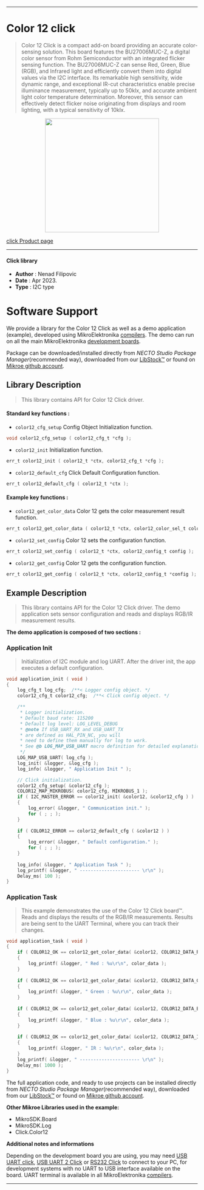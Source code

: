 
---
# Color 12 click

> Color 12 Click is a compact add-on board providing an accurate color-sensing solution. 
> This board features the BU27006MUC-Z, a digital color sensor from Rohm Semiconductor 
> with an integrated flicker sensing function. The BU27006MUC-Z can sense Red, Green, Blue (RGB), 
> and Infrared light and efficiently convert them into digital values via the I2C interface. 
> Its remarkable high sensitivity, wide dynamic range, and exceptional IR-cut characteristics 
> enable precise illuminance measurement, typically up to 50klx, 
> and accurate ambient light color temperature determination. 
> Moreover, this sensor can effectively detect flicker noise originating from displays and room lighting, 
> with a typical sensitivity of 10klx.

<p align="center">
  <img src="https://download.mikroe.com/images/click_for_ide/color12_click.png" height=300px>
</p>

[click Product page](https://www.mikroe.com/color-12-click)

---


#### Click library

- **Author**        : Nenad Filipovic
- **Date**          : Apr 2023.
- **Type**          : I2C type


# Software Support

We provide a library for the Color 12 Click
as well as a demo application (example), developed using MikroElektronika
[compilers](https://www.mikroe.com/necto-studio).
The demo can run on all the main MikroElektronika [development boards](https://www.mikroe.com/development-boards).

Package can be downloaded/installed directly from *NECTO Studio Package Manager*(recommended way), downloaded from our [LibStock&trade;](https://libstock.mikroe.com) or found on [Mikroe github account](https://github.com/MikroElektronika/mikrosdk_click_v2/tree/master/clicks).

## Library Description

> This library contains API for Color 12 Click driver.

#### Standard key functions :

- `color12_cfg_setup` Config Object Initialization function.
```c
void color12_cfg_setup ( color12_cfg_t *cfg );
```

- `color12_init` Initialization function.
```c
err_t color12_init ( color12_t *ctx, color12_cfg_t *cfg );
```

- `color12_default_cfg` Click Default Configuration function.
```c
err_t color12_default_cfg ( color12_t *ctx );
```

#### Example key functions :

- `color12_get_color_data` Color 12 gets the color measurement result function.
```c
err_t color12_get_color_data ( color12_t *ctx, color12_color_sel_t color_sel, uint16_t *color_data );
```

- `color12_set_config` Color 12 sets the configuration function.
```c
err_t color12_set_config ( color12_t *ctx, color12_config_t config );
```

- `color12_get_config` Color 12 gets the configuration function.
```c
err_t color12_get_config ( color12_t *ctx, color12_config_t *config );
```

## Example Description

> This library contains API for the Color 12 Click driver.
> The demo application sets sensor configuration 
> and reads and displays RGB/IR measurement results.

**The demo application is composed of two sections :**

### Application Init

> Initialization of I2C module and log UART.
> After the driver init, the app executes a default configuration.

```c
void application_init ( void ) 
{
    log_cfg_t log_cfg;  /**< Logger config object. */
    color12_cfg_t color12_cfg;  /**< Click config object. */

    /** 
     * Logger initialization.
     * Default baud rate: 115200
     * Default log level: LOG_LEVEL_DEBUG
     * @note If USB_UART_RX and USB_UART_TX 
     * are defined as HAL_PIN_NC, you will 
     * need to define them manually for log to work. 
     * See @b LOG_MAP_USB_UART macro definition for detailed explanation.
     */
    LOG_MAP_USB_UART( log_cfg );
    log_init( &logger, &log_cfg );
    log_info( &logger, " Application Init " );

    // Click initialization.
    color12_cfg_setup( &color12_cfg );
    COLOR12_MAP_MIKROBUS( color12_cfg, MIKROBUS_1 );
    if ( I2C_MASTER_ERROR == color12_init( &color12, &color12_cfg ) ) 
    {
        log_error( &logger, " Communication init." );
        for ( ; ; );
    }
    
    if ( COLOR12_ERROR == color12_default_cfg ( &color12 ) )
    {
        log_error( &logger, " Default configuration." );
        for ( ; ; );
    }
    
    log_info( &logger, " Application Task " );
    log_printf( &logger, " ---------------------- \r\n" );
    Delay_ms( 100 );
}
```

### Application Task

> This example demonstrates the use of the Color 12 Click board™.
> Reads and displays the results of the RGB/IR measurements.
> Results are being sent to the UART Terminal, where you can track their changes.

```c
void application_task ( void ) 
{
    if ( COLOR12_OK == color12_get_color_data( &color12, COLOR12_DATA_RED, &color_data ) )
    {
        log_printf( &logger, " Red : %u\r\n", color_data );
    }
    
    if ( COLOR12_OK == color12_get_color_data( &color12, COLOR12_DATA_GREEN, &color_data ) )
    {
        log_printf( &logger, " Green : %u\r\n", color_data );
    }
    
    if ( COLOR12_OK == color12_get_color_data( &color12, COLOR12_DATA_BLUE, &color_data ) )
    {
        log_printf( &logger, " Blue : %u\r\n", color_data );
    }
    
    if ( COLOR12_OK == color12_get_color_data( &color12, COLOR12_DATA_IR, &color_data ) )
    {
        log_printf( &logger, " IR : %u\r\n", color_data );
    }
    log_printf( &logger, " ---------------------- \r\n" );
    Delay_ms( 1000 );
}
```

The full application code, and ready to use projects can be installed directly from *NECTO Studio Package Manager*(recommended way), downloaded from our [LibStock&trade;](https://libstock.mikroe.com) or found on [Mikroe github account](https://github.com/MikroElektronika/mikrosdk_click_v2/tree/master/clicks).

**Other Mikroe Libraries used in the example:**

- MikroSDK.Board
- MikroSDK.Log
- Click.Color12

**Additional notes and informations**

Depending on the development board you are using, you may need
[USB UART click](https://www.mikroe.com/usb-uart-click),
[USB UART 2 Click](https://www.mikroe.com/usb-uart-2-click) or
[RS232 Click](https://www.mikroe.com/rs232-click) to connect to your PC, for
development systems with no UART to USB interface available on the board. UART
terminal is available in all MikroElektronika
[compilers](https://shop.mikroe.com/compilers).

---
